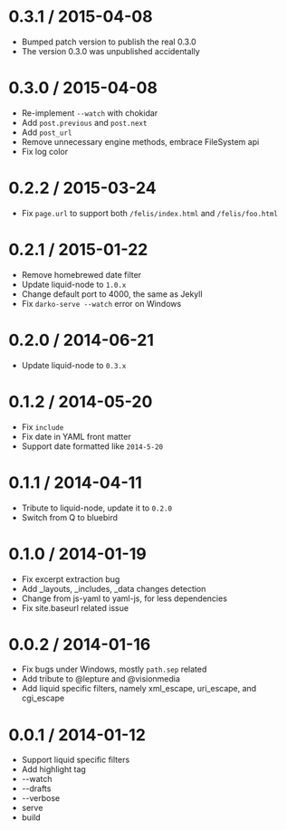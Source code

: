 0.3.1 / 2015-04-08
==================

 * Bumped patch version to publish the real 0.3.0
 * The version 0.3.0 was unpublished accidentally


0.3.0 / 2015-04-08
==================

 * Re-implement `--watch` with chokidar
 * Add `post.previous` and `post.next`
 * Add `post_url`
 * Remove unnecessary engine methods, embrace FileSystem api
 * Fix log color


0.2.2 / 2015-03-24
==================

 * Fix `page.url` to support both `/felis/index.html` and `/felis/foo.html`


0.2.1 / 2015-01-22
==================

 * Remove homebrewed date filter
 * Update liquid-node to `1.0.x`
 * Change default port to 4000, the same as Jekyll
 * Fix `darko-serve --watch` error on Windows


0.2.0 / 2014-06-21
==================

 * Update liquid-node to `0.3.x`


0.1.2 / 2014-05-20
==================

 * Fix `include`
 * Fix date in YAML front matter
 * Support date formatted like `2014-5-20`


0.1.1 / 2014-04-11
==================

 * Tribute to liquid-node, update it to `0.2.0`
 * Switch from Q to bluebird


0.1.0 / 2014-01-19
==================

 * Fix excerpt extraction bug
 * Add _layouts, _includes, _data changes detection
 * Change from js-yaml to yaml-js, for less dependencies
 * Fix site.baseurl related issue


0.0.2 / 2014-01-16
==================

 * Fix bugs under Windows, mostly `path.sep` related
 * Add tribute to @lepture and @visionmedia
 * Add liquid specific filters, namely xml_escape, uri_escape, and cgi_escape


0.0.1 / 2014-01-12
==================

 * Support liquid specific filters
 * Add highlight tag
 * --watch
 * --drafts
 * --verbose
 * serve
 * build
